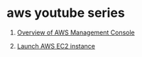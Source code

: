 # aws youtube series

1. [Overview of AWS Management Console](https://youtu.be/WnDzlgmV8V8)

2. [Launch AWS EC2 instance](https://youtu.be/QWlA5JBbY-4)
